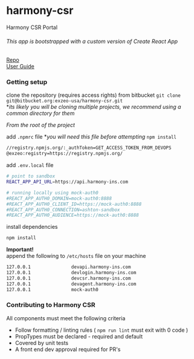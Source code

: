# harmony-csr
Harmony CSR Portal

###### This app is bootstrapped with a custom version of Create React App
[Repo](https://github.com/facebook/create-react-app)  
[User Guide](https://facebook.github.io/create-react-app/)

### Getting setup
clone the repository (requires access rights) from bitbucket
`git clone git@bitbucket.org:exzeo-usa/harmony-csr.git`  
*_its likely you will be cloning multiple projects, we recommend using a common directory for them_

*From the root of the project*

add `.npmrc` file **you will need this file before attempting* `npm install`
```bash
//registry.npmjs.org/:_authToken=GET_ACCESS_TOKEN_FROM_DEVOPS
@exzeo:registry=https://registry.npmjs.org/
```

add `.env.local` file
```.bash
# point to sandbox
REACT_APP_API_URL=https://api.harmony-ins.com

# running locally using mock-auth0
#REACT_APP_AUTH0_DOMAIN=mock-auth0:8888
#REACT_APP_AUTH0_CLIENT_ID=https://mock-auth0:8888
#REACT_APP_AUTH0_CONNECTION=ashton-sandbox
#REACT_APP_AUTH0_AUDIENCE=https://mock-auth0:8888
```

install dependencies
```bash
npm install
```

**Important!**  
append the following to `/etc/hosts` file on your machine
```bash
127.0.0.1               devapi.harmony-ins.com
127.0.0.1               devlogin.harmony-ins.com
127.0.0.1               devcsr.harmony-ins.com
127.0.0.1               devagent.harmony-ins.com
127.0.0.1               mock-auth0
```

### Contributing to Harmony CSR

All components must meet the following criteria
* Follow formatting / linting rules ( `npm run lint` must exit with 0 code )
* PropTypes must be declared - required and default
* Covered by unit tests
* A front end dev approval required for PR's
